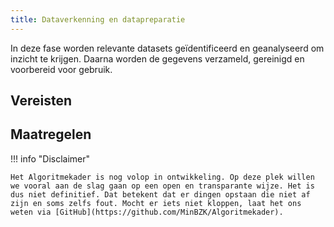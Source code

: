 ```yaml
--- 
title: Dataverkenning en datapreparatie
---
```


In deze fase worden relevante datasets geïdentificeerd en geanalyseerd om inzicht te krijgen. Daarna worden de gegevens verzameld, gereinigd en voorbereid voor gebruik.

## Vereisten

<!-- list_vereisten levenscyclus/dataverkenning-en-datapreparatie -->

## Maatregelen

<!-- list_maatregelen levenscyclus/dataverkenning-en-datapreparatie -->

!!! info "Disclaimer"

    Het Algoritmekader is nog volop in ontwikkeling. Op deze plek willen we vooral aan de slag gaan op een open en transparante wijze. Het is dus niet definitief. Dat betekent dat er dingen opstaan die niet af zijn en soms zelfs fout. Mocht er iets niet kloppen, laat het ons weten via [GitHub](https://github.com/MinBZK/Algoritmekader).
